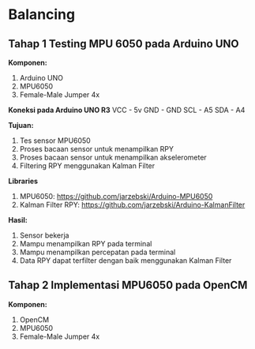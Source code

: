 # Balancing

## Tahap 1 Testing MPU 6050 pada Arduino UNO

**Komponen:** 
1. Arduino UNO
2. MPU6050
3. Female-Male Jumper 4x

**Koneksi pada Arduino UNO R3**
VCC - 5v
GND - GND
SCL - A5
SDA - A4

**Tujuan:**
1. Tes sensor MPU6050
2. Proses bacaan sensor untuk menampilkan RPY
3. Proses bacaan sensor untuk menampilkan akselerometer
4. Filtering RPY menggunakan Kalman Filter

**Libraries**
1. MPU6050: https://github.com/jarzebski/Arduino-MPU6050
2. Kalman Filter RPY: https://github.com/jarzebski/Arduino-KalmanFilter


**Hasil:**
1. Sensor bekerja
2. Mampu menampilkan RPY pada terminal
3. Mampu menampilkan percepatan pada terminal
4. Data RPY dapat terfilter dengan baik menggunakan Kalman Filter

## Tahap 2 Implementasi MPU6050 pada OpenCM

**Komponen:** 
1. OpenCM
2. MPU6050
3. Female-Male Jumper 4x
